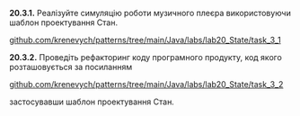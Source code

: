 **20.3.1.** Реалізуйте симуляцію
роботи музичного плеєра використовуючи шаблон проектування Стан. 

[github.com/krenevych/patterns/tree/main/Java/labs/lab20_State/task_3_1
](https://github.com/krenevych/patterns/tree/main/Java/labs/lab20_State/task_3_1
)

**20.3.2.** Проведіть рефакторинг
коду програмного продукту, код якого розташовується за посиланням 

[github.com/krenevych/patterns/tree/main/Java/labs/lab20_State/task_3_2
](https://github.com/krenevych/patterns/tree/main/Java/labs/lab20_State/task_3_2
)

застосувавши шаблон проектування Стан.